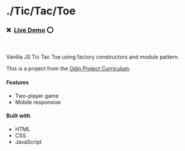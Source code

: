 # ./Tic/Tac/Toe

### ❌  [Live Demo](https://gabrieldonas.github.io/tictactoe/) ⭕️

<br>

Vanilla JS Tic Tac Toe using factory constructors and module pattern. <br />

This is a project from the [Odin Project Curriculum](https://www.theodinproject.com).

#### Features

- Two-player game
- Mobile responsive

#### Built with

- HTML
- CSS
- JavaScript
